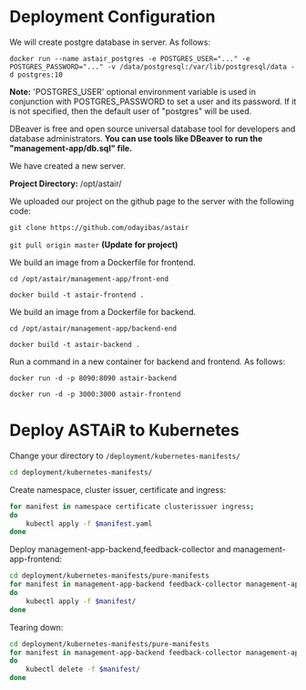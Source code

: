 # Deployment Configuration

We will create postgre database in server. As follows:

`docker run --name astair_postgres -e POSTGRES_USER="..." -e POSTGRES_PASSWORD="..." -v /data/postgresql:/var/lib/postgresql/data -d postgres:10`

**Note:** 'POSTGRES\_USER' optional environment variable is used in conjunction with POSTGRES\_PASSWORD to set a user and its password. If it is not specified, then the default user of "postgres" will be used.

DBeaver is free and open source universal database tool for developers and database administrators. **You can use tools like DBeaver to run the "management-app/db.sql" file.**

We have created a new server.

**Project Directory:** /opt/astair/

We uploaded our project on the github page to the server with the following code:

`git clone https://github.com/odayibas/astair`

`git pull origin master` **(Update for project)**

We build an image from a Dockerfile for frontend.

`cd /opt/astair/management-app/front-end`

`docker build -t astair-frontend .`

We build an image from a Dockerfile for backend.

`cd /opt/astair/management-app/backend-end`

`docker build -t astair-backend .`

Run a command in a new container for backend and frontend. As follows:

`docker run -d -p 8090:8090 astair-backend`

`docker run -d -p 3000:3000 astair-frontend`

# Deploy ASTAiR to Kubernetes

Change your directory to `/deployment/kubernetes-manifests/`

```bash
cd deployment/kubernetes-manifests/
```

Create namespace, cluster issuer, certificate and ingress:

```bash
for manifest in namespace certificate clusterissuer ingress; 
do 
    kubectl apply -f $manifest.yaml
done
```

Deploy management-app-backend,feedback-collector and management-app-frontend:

```bash
cd deployment/kubernetes-manifests/pure-manifests
for manifest in management-app-backend feedback-collector management-app-frontend; 
do 
    kubectl apply -f $manifest/
done
```

Tearing down:

```bash
cd deployment/kubernetes-manifests/pure-manifests
for manifest in management-app-backend feedback-collector management-app-frontend; 
do 
    kubectl delete -f $manifest/
done
```